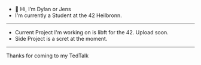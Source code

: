 - 👋 Hi, I’m Dylan or Jens
-    I'm currently a Student at the 42 Heilbronn.
---
- Current Project I'm working on is libft for the 42. Upload soon.
- Side Project is a scret at the moment.
---

  Thanks for coming to my TedTalk 
<!---
Ling-Lang/Ling-Lang is a ✨ special ✨ repository because its `README.md` (this file) appears on your GitHub profile.
You can click the Preview link to take a look at your changes.
--->
